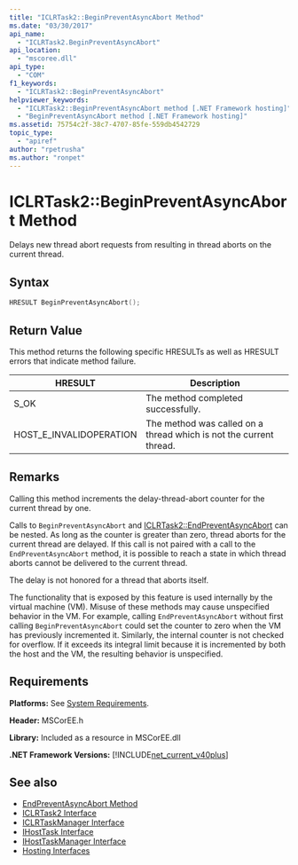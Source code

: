 ```yaml
---
title: "ICLRTask2::BeginPreventAsyncAbort Method"
ms.date: "03/30/2017"
api_name: 
  - "ICLRTask2.BeginPreventAsyncAbort"
api_location: 
  - "mscoree.dll"
api_type: 
  - "COM"
f1_keywords: 
  - "ICLRTask2::BeginPreventAsyncAbort"
helpviewer_keywords: 
  - "ICLRTask2::BeginPreventAsyncAbort method [.NET Framework hosting]"
  - "BeginPreventAsyncAbort method [.NET Framework hosting]"
ms.assetid: 75754c2f-38c7-4707-85fe-559db4542729
topic_type: 
  - "apiref"
author: "rpetrusha"
ms.author: "ronpet"
---
```

# ICLRTask2::BeginPreventAsyncAbort Method
Delays new thread abort requests from resulting in thread aborts on the current thread.  
  
## Syntax  
  
```cpp  
HRESULT BeginPreventAsyncAbort();  
```  
  
## Return Value  
 This method returns the following specific HRESULTs as well as HRESULT errors that indicate method failure.  
  
|HRESULT|Description|  
|-------------|-----------------|  
|S_OK|The method completed successfully.|  
|HOST_E_INVALIDOPERATION|The method was called on a thread which is not the current thread.|  
  
## Remarks  
 Calling this method increments the delay-thread-abort counter for the current thread by one.  
  
 Calls to `BeginPreventAsyncAbort` and [ICLRTask2::EndPreventAsyncAbort](../../../../docs/framework/unmanaged-api/hosting/iclrtask2-endpreventasyncabort-method.md) can be nested. As long as the counter is greater than zero, thread aborts for the current thread are delayed. If this call is not paired with a call to the `EndPreventAsyncAbort` method, it is possible to reach a state in which thread aborts cannot be delivered to the current thread.  
  
 The delay is not honored for a thread that aborts itself.  
  
 The functionality that is exposed by this feature is used internally by the virtual machine (VM). Misuse of these methods may cause unspecified behavior in the VM. For example, calling `EndPreventAsyncAbort` without first calling `BeginPreventAsyncAbort` could set the counter to zero when the VM has previously incremented it. Similarly, the internal counter is not checked for overflow. If it exceeds its integral limit because it is incremented by both the host and the VM, the resulting behavior is unspecified.  
  
## Requirements  
 **Platforms:** See [System Requirements](../../../../docs/framework/get-started/system-requirements.md).  
  
 **Header:** MSCorEE.h  
  
 **Library:** Included as a resource in MSCorEE.dll  
  
 **.NET Framework Versions:** [!INCLUDE[net_current_v40plus](../../../../includes/net-current-v40plus-md.md)]  
  
## See also

- [EndPreventAsyncAbort Method](../../../../docs/framework/unmanaged-api/hosting/iclrtask2-endpreventasyncabort-method.md)
- [ICLRTask2 Interface](../../../../docs/framework/unmanaged-api/hosting/iclrtask2-interface.md)
- [ICLRTaskManager Interface](../../../../docs/framework/unmanaged-api/hosting/iclrtaskmanager-interface.md)
- [IHostTask Interface](../../../../docs/framework/unmanaged-api/hosting/ihosttask-interface.md)
- [IHostTaskManager Interface](../../../../docs/framework/unmanaged-api/hosting/ihosttaskmanager-interface.md)
- [Hosting Interfaces](../../../../docs/framework/unmanaged-api/hosting/hosting-interfaces.md)
